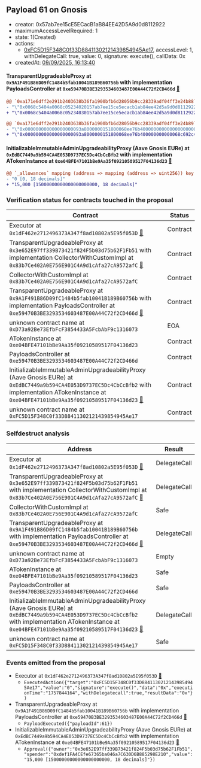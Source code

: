 ## Payload 61 on Gnosis

- creator: 0x57ab7ee15cE5ECacB1aB84EE42D5A9d0d8112922
- maximumAccessLevelRequired: 1
- state: 1(Created)
- actions:
  - [0xFC5D15F348C0f33D88411302121439854945Ae17](https://gnosisscan.io/tx/0xFC5D15F348C0f33D88411302121439854945Ae17), accessLevel: 1, withDelegateCall: true, value: 0, signature: execute(), callData: 0x
- createdAt: [09/09/2025, 16:13:40](https://gnosisscan.io/tx/0x35ca14c425a41c72b07d9785dc0c7558303de88f7d19c7109ee179178154bd65)

#### TransparentUpgradeableProxy at `0x9A1F491B86D09fC1484b5fab10041B189B60756b` with implementation PayloadsController at `0xe59470B3BE3293534603487E00A44C72f2CD466d` [:ghost:](https://github.com/bgd-labs/aave-address-book  "GovernanceV3Gnosis.PAYLOADS_CONTROLLER")

```diff
@@ `0xa171e6dff2e291b2403638b36fa1900bfb6d28056b9cc28339adf04ff3e24b88` raw  @@
- "\"0x0068c5404a0068c05234020157ab7ee15ce5ecacb1ab84ee42d5a9d0d8112922\""
+ "\"0x0068c5404a0068c05234030157ab7ee15ce5ecacb1ab84ee42d5a9d0d8112922\""

@@ `0xa171e6dff2e291b2403638b36fa1900bfb6d28056b9cc28339adf04ff3e24b89` raw  @@
- "\"0x000000000000000000093a8000000151800068ee76b400000000000000000000\""
+ "\"0x000000000000000000093a8000000151800068ee76b400000000000068c692c4\""

```
#### InitializableImmutableAdminUpgradeabilityProxy (Aave Gnosis EURe) at `0xEdBC7449a9b594CA4E053D9737EC5Dc4CbCcBfb2` with implementation ATokenInstance at `0xe04BFE47101bBe9Aa35f09210589517F04136d23` [:ghost:](https://github.com/bgd-labs/aave-address-book  "AaveV3Gnosis.ASSETS.EURe.A_TOKEN")

```diff
@@ `_allowances` mapping (address => mapping (address => uint256)) key `0x3e652e97ff339b73421f824f5b03d75b62f1fb51`.0xdef1fa4cefe67365ba046a7c630d6b885298e210 @@
- "0 [0, 18 decimals]"
+ "15,000 [15000000000000000000000, 18 decimals]"

```
### Verification status for contracts touched in the proposal

| Contract | Status |
|---------|------------|
| Executor at `0x1dF462e2712496373A347f8ad10802a5E95f053D` [:ghost:](https://github.com/bgd-labs/aave-address-book  "AaveV3Gnosis.ACL_ADMIN") | Contract |
| TransparentUpgradeableProxy at `0x3e652E97ff339B73421f824F5b03d75b62F1Fb51` with implementation CollectorWithCustomImpl at `0x83b7Ce402A0E756E901C4A9d1cAfa27cA9572afC` [:ghost:](https://github.com/bgd-labs/aave-address-book  "AaveV3Gnosis.COLLECTOR") | Contract |
| CollectorWithCustomImpl at `0x83b7Ce402A0E756E901C4A9d1cAfa27cA9572afC` | Contract |
| TransparentUpgradeableProxy at `0x9A1F491B86D09fC1484b5fab10041B189B60756b` with implementation PayloadsController at `0xe59470B3BE3293534603487E00A44C72f2CD466d` [:ghost:](https://github.com/bgd-labs/aave-address-book  "GovernanceV3Gnosis.PAYLOADS_CONTROLLER") | Contract |
| unknown contract name at `0xD73a92Be73EfbFcF3854433A5FcbAbF9c1316073` | EOA |
| ATokenInstance at `0xe04BFE47101bBe9Aa35f09210589517F04136d23` | Contract |
| PayloadsController at `0xe59470B3BE3293534603487E00A44C72f2CD466d` | Contract |
| InitializableImmutableAdminUpgradeabilityProxy (Aave Gnosis EURe) at `0xEdBC7449a9b594CA4E053D9737EC5Dc4CbCcBfb2` with implementation ATokenInstance at `0xe04BFE47101bBe9Aa35f09210589517F04136d23` [:ghost:](https://github.com/bgd-labs/aave-address-book  "AaveV3Gnosis.ASSETS.EURe.A_TOKEN") | Contract |
| unknown contract name at `0xFC5D15F348C0f33D88411302121439854945Ae17` | Contract |

### Selfdestruct analysis

| Address | Result |
|---------|------------|
| Executor at `0x1dF462e2712496373A347f8ad10802a5E95f053D` [:ghost:](https://github.com/bgd-labs/aave-address-book  "AaveV3Gnosis.ACL_ADMIN") | DelegateCall |
| TransparentUpgradeableProxy at `0x3e652E97ff339B73421f824F5b03d75b62F1Fb51` with implementation CollectorWithCustomImpl at `0x83b7Ce402A0E756E901C4A9d1cAfa27cA9572afC` [:ghost:](https://github.com/bgd-labs/aave-address-book  "AaveV3Gnosis.COLLECTOR") | DelegateCall |
| CollectorWithCustomImpl at `0x83b7Ce402A0E756E901C4A9d1cAfa27cA9572afC` | Safe |
| TransparentUpgradeableProxy at `0x9A1F491B86D09fC1484b5fab10041B189B60756b` with implementation PayloadsController at `0xe59470B3BE3293534603487E00A44C72f2CD466d` [:ghost:](https://github.com/bgd-labs/aave-address-book  "GovernanceV3Gnosis.PAYLOADS_CONTROLLER") | DelegateCall |
| unknown contract name at `0xD73a92Be73EfbFcF3854433A5FcbAbF9c1316073` | Empty |
| ATokenInstance at `0xe04BFE47101bBe9Aa35f09210589517F04136d23` | Safe |
| PayloadsController at `0xe59470B3BE3293534603487E00A44C72f2CD466d` | Safe |
| InitializableImmutableAdminUpgradeabilityProxy (Aave Gnosis EURe) at `0xEdBC7449a9b594CA4E053D9737EC5Dc4CbCcBfb2` with implementation ATokenInstance at `0xe04BFE47101bBe9Aa35f09210589517F04136d23` [:ghost:](https://github.com/bgd-labs/aave-address-book  "AaveV3Gnosis.ASSETS.EURe.A_TOKEN") | DelegateCall |
| unknown contract name at `0xFC5D15F348C0f33D88411302121439854945Ae17` | Safe |

### Events emitted from the proposal

- Executor at `0x1dF462e2712496373A347f8ad10802a5E95f053D` [:ghost:](https://github.com/bgd-labs/aave-address-book  "AaveV3Gnosis.ACL_ADMIN")
  - `ExecutedAction({"target":"0xFC5D15F348C0f33D88411302121439854945Ae17","value":"0","signature":"execute()","data":"0x","executionTime":"1757844164","withDelegatecall":true,"resultData":"0x"})`
- TransparentUpgradeableProxy at `0x9A1F491B86D09fC1484b5fab10041B189B60756b` with implementation PayloadsController at `0xe59470B3BE3293534603487E00A44C72f2CD466d` [:ghost:](https://github.com/bgd-labs/aave-address-book  "GovernanceV3Gnosis.PAYLOADS_CONTROLLER")
  - `PayloadExecuted({"payloadId":61})`
- InitializableImmutableAdminUpgradeabilityProxy (Aave Gnosis EURe) at `0xEdBC7449a9b594CA4E053D9737EC5Dc4CbCcBfb2` with implementation ATokenInstance at `0xe04BFE47101bBe9Aa35f09210589517F04136d23` [:ghost:](https://github.com/bgd-labs/aave-address-book  "AaveV3Gnosis.ASSETS.EURe.A_TOKEN")
  - `Approval({"owner":"0x3e652E97ff339B73421f824F5b03d75b62F1Fb51","spender":"0xdef1FA4CEfe67365ba046a7C630D6B885298E210","value":"15,000 [15000000000000000000000, 18 decimals]"})`
